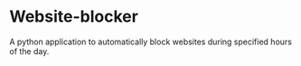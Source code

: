 # Website-blocker
A python application to automatically block websites during specified hours of the day.
